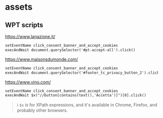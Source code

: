 # assets

## WPT scripts

https://www.lanazione.it/

```txt
setEventName click_consent_banner_and_accept_cookies
execAndWait document.querySelector('#pt-accept-all').click()
```

https://www.maisonsdumonde.com/

```txt
setEventName click_consent_banner_and_accept_cookies
execAndWait document.querySelector('#footer_tc_privacy_button_2').click()
```

https://www.vino.com/

```txt
setEventName click_consent_banner_and_accept_cookies
execAndWait $x("//button[contains(text(),'Accetta')]")[0].click()
```

> :information_source: `$x` is for XPath expressions, and it's available in Chrome, Firefox, and probably other browsers.
